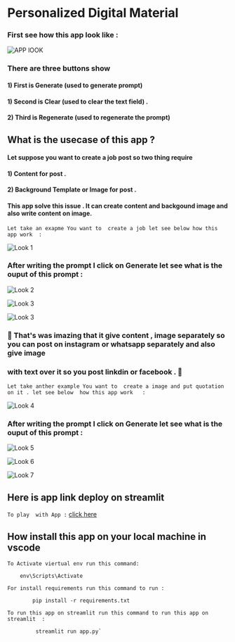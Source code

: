 # Personalized Digital Material 

### First see how this app look like :

![APP lOOK ](https://github.com/MuhammadMudassirRaza12345/personalized_digital_material_app/blob/main/images/p1%20.png)
<!-- ![Google Certification in Python](https://github.com/MuhammadMudassirRaza12345/PYTHON-FOR-BEGINNERS/blob/main/images/google_crash_course_python.png?raw=true) -->


###  There are three buttons show

####  1) First is **Generate** (used to generate prompt)
#### 1) Second is **Clear** (used to clear the text field) .
#### 2) Third is **Regenerate**  (used to regenerate the prompt)
 



## What is the usecase of this app ?

#### Let suppose you want to create a job post so two thing require
#### 1) Content for post .
#### 2) Background Template or Image for post .  
#### This app solve this issue . It can create content and backgound image and also write content on image.

`Let take an exapme You want to  create a job let see below how this app work  :`

![Look 1 ](https://github.com/MuhammadMudassirRaza12345/personalized_digital_material_app/blob/main/images/p2%20.png)

### After writing the prompt I click  on Generate let see what is the ouput of this prompt :

![Look 2 ](https://github.com/MuhammadMudassirRaza12345/personalized_digital_material_app/blob/main/images/p3.png)

![Look 3 ](https://github.com/MuhammadMudassirRaza12345/personalized_digital_material_app/blob/main/images/p4%20.png)

![Look 3 ](https://github.com/MuhammadMudassirRaza12345/personalized_digital_material_app/blob/main/images/p5%20.png)

### 🚀 That's was imazing that it give content , image separately so you can post on instagram or whatsapp separately and also give image 
### with text over it so you post linkdin or facebook . 👀


`Let take anther example You want to  create a image and put quotation on it . let see below  how this app work   :`


![Look 4 ](https://github.com/MuhammadMudassirRaza12345/personalized_digital_material_app/blob/main/images/p6%20.png)

### After writing the prompt I click  on Generate let see what is the ouput of this prompt :

![Look 5 ](https://github.com/MuhammadMudassirRaza12345/personalized_digital_material_app/blob/main/images/p7%20.png)

![Look 6 ](https://github.com/MuhammadMudassirRaza12345/personalized_digital_material_app/blob/main/images/p8%20.png)

![Look 7 ](https://github.com/MuhammadMudassirRaza12345/personalized_digital_material_app/blob/main/images/p9%20.png)

## Here is app link deploy on streamlit
`To play  with App :` [click here](https://personalizeddigitalmaterialapp-73txjpxggst2yi8hcaqzir.streamlit.app/)

## How install this app on your local machine in vscode 

    To Activate viertual env run this command: 
        
        env\Scripts\Activate

    For install requirements run this command to run : 
            
            pip install -r requirements.txt

    To run this app on streamlit run this command to run this app on streamlit  :
    
             streamlit run app.py`
